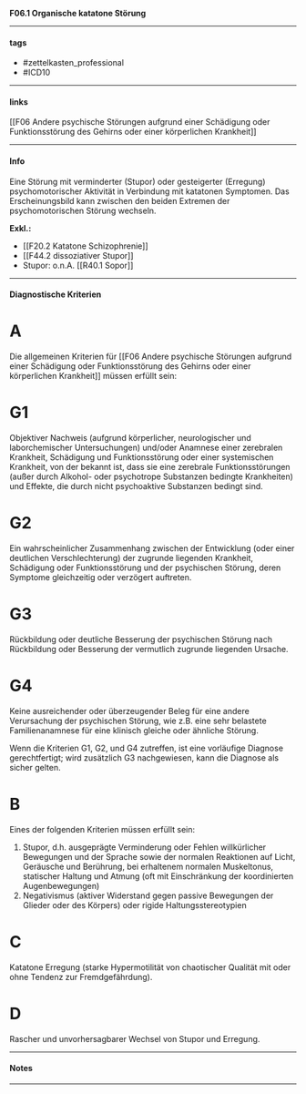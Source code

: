 __F06.1 Organische katatone Störung__

___________________________________________
#### tags

- #zettelkasten_professional
- #ICD10 
___________________________________________
#### links

[[F06 Andere psychische Störungen aufgrund einer Schädigung oder Funktionsstörung des Gehirns oder einer körperlichen Krankheit]]

___________________________________________
#### Info
Eine Störung mit verminderter (Stupor) oder gesteigerter (Erregung) psychomotorischer Aktivität in Verbindung mit katatonen Symptomen. Das Erscheinungsbild kann zwischen den beiden Extremen der psychomotorischen Störung wechseln.

__Exkl.:__
- [[F20.2 Katatone Schizophrenie]]
- [[F44.2 dissoziativer Stupor]] 
- Stupor: o.n.A. [[R40.1 Sopor]]
___________________________________________
#### Diagnostische Kriterien

# A
Die allgemeinen Kriterien für [[F06 Andere psychische Störungen aufgrund einer Schädigung oder Funktionsstörung des Gehirns oder einer körperlichen Krankheit]] müssen erfüllt sein:

# G1
Objektiver Nachweis (aufgrund körperlicher, neurologischer und laborchemischer Untersuchungen) und/oder Anamnese einer zerebralen Krankheit, Schädigung und Funktionsstörung oder einer systemischen Krankheit, von der bekannt ist, dass sie eine zerebrale Funktionsstörungen (außer durch Alkohol- oder psychotrope Substanzen bedingte Krankheiten) und Effekte, die durch nicht psychoaktive Substanzen bedingt sind.

# G2
Ein wahrscheinlicher Zusammenhang zwischen der Entwicklung (oder einer deutlichen Verschlechterung) der zugrunde liegenden Krankheit, Schädigung oder Funktionsstörung und der psychischen Störung, deren Symptome gleichzeitig oder verzögert auftreten.

# G3
Rückbildung oder deutliche Besserung der psychischen Störung nach Rückbildung oder Besserung der vermutlich zugrunde liegenden Ursache.

# G4
Keine ausreichender oder überzeugender Beleg für eine andere Verursachung der psychischen Störung, wie z.B. eine sehr belastete Familienanamnese für eine klinisch gleiche oder ähnliche Störung.

Wenn die Kriterien G1, G2, und G4 zutreffen, ist eine vorläufige Diagnose gerechtfertigt; wird zusätzlich G3 nachgewiesen, kann die Diagnose als sicher gelten.

# B
Eines der folgenden Kriterien müssen erfüllt sein:
1. Stupor, d.h. ausgeprägte Verminderung oder Fehlen willkürlicher Bewegungen und der Sprache sowie der normalen Reaktionen auf Licht, Geräusche und Berührung, bei erhaltenem normalen Muskeltonus, statischer Haltung und Atmung (oft mit Einschränkung der koordinierten Augenbewegungen)
2. Negativismus (aktiver Widerstand gegen passive Bewegungen der Glieder oder des Körpers) oder rigide Haltungsstereotypien

# C
Katatone Erregung (starke Hypermotilität von chaotischer Qualität mit oder ohne Tendenz zur Fremdgefährdung).

# D
Rascher und unvorhersagbarer Wechsel von Stupor und Erregung.
___________________________________________
#### Notes

___________________________________________


